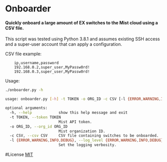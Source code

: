 # Onboarder

#### Quickly onboard a large amount of EX switches to the Mist cloud using a CSV file.

This script was tested using Python 3.8.1 and assumes existing SSH access and a super-user account that can apply a configuration.

CSV file example:
        
        ip,username,password
        192.168.0.2,super_user,MyPassw0rd!
        192.168.0.3,super_user,MyPassw0rd!
        
Usage:

```bash
./onboarder.py -h

usage: onboarder.py [-h] -t TOKEN -o ORG_ID -c CSV [-l {ERROR,WARNING,INFO,DEBUG}]

optional arguments:
  -h, --help            show this help message and exit
  -t TOKEN, --token TOKEN
                        Mist API token.
  -o ORG_ID, --org_id ORG_ID
                        Mist organization ID.
  -c CSV, --csv CSV     CSV file containing switches to be onboarded.
  -l {ERROR,WARNING,INFO,DEBUG}, --log_level {ERROR,WARNING,INFO,DEBUG}
                        Set the logging verbosity.

```

#License
[MIT](LICENSE)